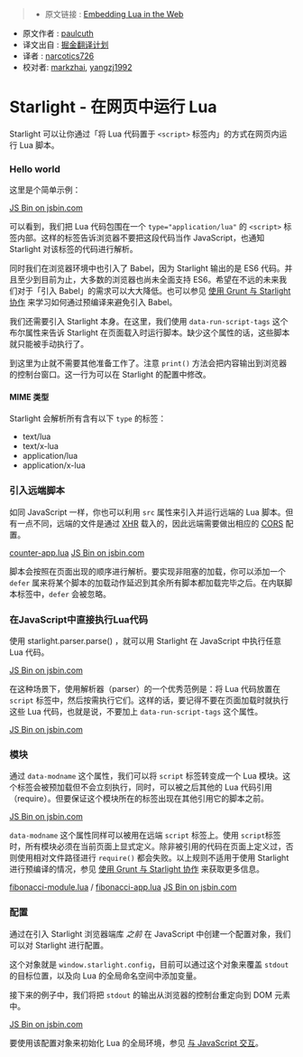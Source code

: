 >* 原文链接 : [Embedding Lua in the Web](http://starlight.paulcuth.me.uk/docs/embedding-lua-in-the-web)
* 原文作者 : [paulcuth](https://github.com/paulcuth)
* 译文出自 : [掘金翻译计划](https://github.com/xitu/gold-miner)
* 译者 : [narcotics726](https://github.com/narcotics726)
* 校对者: [markzhai](https://github.com/markzhai), [yangzj1992](https://github.com/yangzj1992)

# Starlight - 在网页中运行 Lua

Starlight 可以让你通过「将 Lua 代码置于 `<script>` 标签内」的方式在网页内运行 Lua 脚本。

### Hello world

这里是个简单示例：

[JS Bin on jsbin.com](http://jsbin.com/rovibad/embed?html,console)

可以看到，我们把 Lua 代码包围在一个 `type="application/lua"` 的 `<script>` 标签内部。这样的标签告诉浏览器不要把这段代码当作 JavaScript，也通知 Starlight 对该标签的代码进行解析。

同时我们在浏览器环境中也引入了 Babel，因为 Starlight 输出的是 ES6 代码。并且至少到目前为止，大多数的浏览器也尚未全面支持 ES6。希望在不远的未来我们对于「引入 Babel」的需求可以大大降低。也可以参见 [使用 Grunt 与 Starlight 协作](http://starlight.paulcuth.me.uk/docs/using-starlight-with-grunt) 来学习如何通过预编译来避免引入 Babel。

我们还需要引入 Starlight 本身。在这里，我们使用 `data-run-script-tags` 这个布尔属性来告诉 Starlight 在页面载入时运行脚本。缺少这个属性的话，这些脚本就只能被手动执行了。

到这里为止就不需要其他准备工作了。注意 `print()` 方法会把内容输出到浏览器的控制台窗口。这一行为可以在 Starlight 的配置中修改。

#### MIME  类型

Starlight 会解析所有含有以下 `type` 的标签：

*   text/lua
*   text/x-lua
*   application/lua
*   application/x-lua

### 引入远端脚本

如同 JavaScript 一样，你也可以利用 `src` 属性来引入并运行远端的 Lua 脚本。但有一点不同，远端的文件是通过 [<attr title="XMLHttpRequest">XHR</attr>](https://developer.mozilla.org/en-US/docs/Web/API/XMLHttpRequest) 载入的，因此远端需要做出相应的 [<attr title="Cross-Origin Resource Sharing">CORS</attr>](https://developer.mozilla.org/en-US/docs/Web/HTTP/Access_control_CORS) 配置。

[counter-app.lua](http://paulcuth.me.uk/starlight/lua/counter-app.lua) [JS Bin on jsbin.com](http://jsbin.com/mohoci/embed?html,output)

脚本会按照在页面出现的顺序进行解析。要实现非阻塞的加载，你可以添加一个 `defer` 属来将某个脚本的加载动作延迟到其余所有脚本都加载完毕之后。在内联脚本标签中，`defer` 会被忽略。

### 在JavaScript中直接执行Lua代码

使用 starlight.parser.parse() ，就可以用 Starlight 在 JavaScript 中执行任意 Lua 代码。

[JS Bin on jsbin.com](http://jsbin.com/rutoni/embed?html,console,output)

在这种场景下，使用解析器（parser）的一个优秀范例是：将 Lua 代码放置在 `script` 标签中，然后按需执行它们。这样的话，要记得不要在页面加载时就执行这些 Lua 代码，也就是说，不要加上 `data-run-script-tags` 这个属性。

[JS Bin on jsbin.com](http://jsbin.com/coheya/embed?html,console,output)

### 模块

通过 `data-modname` 这个属性，我们可以将 `script` 标签转变成一个 Lua 模块。这个标签会被预加载但不会立刻执行，同时，可以被之后其他的 Lua 代码引用（require）。但要保证这个模块所在的标签出现在其他引用它的脚本之前。

[JS Bin on jsbin.com](http://jsbin.com/gadequp/embed?html,console)

`data-modname` 这个属性同样可以被用在远端 `script` 标签上。使用 `script`标签时，所有模块必须在当前页面上显式定义。除非被引用的代码在页面上定义过，否则使用相对文件路径进行 `require()` 都会失败。以上规则不适用于使用 Starlight 进行预编译的情况，参见 [使用 Grunt 与 Starlight 协作](http://starlight.paulcuth.me.uk/docs/using-starlight-with-grunt) 来获取更多信息。

[fibonacci-module.lua](http://paulcuth.me.uk/starlight/lua/fibonacci-module.lua) / [fibonacci-app.lua](http://paulcuth.me.uk/starlight/lua/fibonacci-app.lua) [JS Bin on jsbin.com](http://jsbin.com/xumoka/embed?html,output)

### 配置

通过在引入 Starlight 浏览器端库 _之前_ 在 JavaScript 中创建一个配置对象，我们可以对 Starlight 进行配置。

这个对象就是 `window.starlight.config`，目前可以通过这个对象来覆盖 `stdout` 的目标位置，以及向 Lua 的全局命名空间中添加变量。

接下来的例子中，我们将把 `stdout` 的输出从浏览器的控制台重定向到 DOM 元素中。

[JS Bin on jsbin.com](http://jsbin.com/silezu/embed?html,output)

要使用该配置对象来初始化 Lua 的全局环境，参见 [与 JavaScript 交互](http://starlight.paulcuth.me.uk/docs/interacting-with-javascript)。
